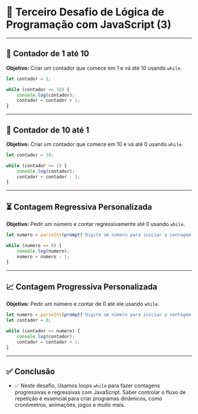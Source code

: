 # 🧠 Terceiro Desafio de Lógica de Programação com JavaScript (3)

---

## 🔢 Contador de 1 até 10

**Objetivo:** Criar um contador que comece em 1 e vá até 10 usando `while`.

```javascript
let contador = 1;

while (contador <= 10) {
    console.log(contador);
    contador = contador + 1;
}
```

---

## 🔁 Contador de 10 até 1

**Objetivo:** Criar um contador que comece em 10 e vá até 0 usando `while`.

```javascript
let contador = 10;

while (contador >= 1) {
    console.log(contador);
    contador = contador - 1;
}
```

---

## ⏳ Contagem Regressiva Personalizada

**Objetivo:** Pedir um número e contar regressivamente até 0 usando `while`.

```javascript
let numero = parseInt(prompt('Digite um número para iniciar a contagem regressiva'));

while (numero >= 0) {
    console.log(numero);
    numero = numero - 1;
}
```

---

## 📈 Contagem Progressiva Personalizada

**Objetivo:** Pedir um número e contar de 0 até ele usando `while`.

```javascript
let numero = parseInt(prompt('Digite um número para iniciar a contagem até'));
let contador = 0;

while (contador <= numero) {
    console.log(contador);
    contador = contador + 1;
}
```

---

## ✅ Conclusão

- ✅ Neste desafio, Usamos loops `while` para fazer contagens progressivas e regressivas com JavaScript. Saber controlar o fluxo de repetição é essencial para criar programas dinâmicos, como cronômetros, animações, jogos e muito mais.
